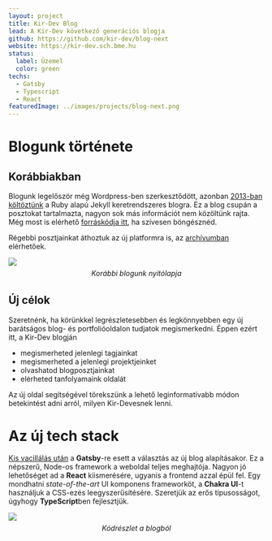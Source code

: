 ```yaml
---
layout: project
title: Kir-Dev Blog
lead: A Kir-Dev következő generációs blogja
github: https://github.com/kir-dev/blog-next
website: https://kir-dev.sch.bme.hu
status:
  label: Üzemel
  color: green
techs:
  - Gatsby
  - Typescript
  - React
featuredImage: ../images/projects/blog-next.png
---
```


<style>
.caption {
  font-style: italic;
  text-align: center;
  margin: -0.5rem 0 2rem 0;
}
</style>

# Blogunk története

## Korábbiakban

Blogunk legelőször még Wordpress-ben szerkesztődött, azonban [2013-ban költöztünk](/post/2013-12-23-megujulunk/) a Ruby alapú Jekyll keretrendszeres blogra. Ez a blog csupán a posztokat tartalmazta, nagyon sok más információt nem közöltünk rajta. Még most is elérhető [forráskódja itt](https://github.com/kir-dev/kir-dev.sch.bme.hu), ha szívesen böngésznéd.

Régebbi posztjainkat áthoztuk az új platformra is, az [archívumban](/archive) elérhetőek.

![](https://warp.kir-dev.sch.bme.hu/img/blobs/redirect/eyJfcmFpbHMiOnsibWVzc2FnZSI6IkJBaHBRQT09IiwiZXhwIjpudWxsLCJwdXIiOiJibG9iX2lkIn19--2ad29bd5d4871547dda13e45fbdec3b0d9578907/rGoWmhW.png)

<div class="caption">Korábbi blogunk nyitólapja</div>

## Új célok

Szeretnénk, ha körünkkel legrészletesebben és legkönnyebben egy új barátságos blog- és portfolióoldalon tudjatok megismerkedni. Éppen ezért itt, a Kir-Dev blogján

- megismerheted jelenlegi tagjainkat
- megismerheted a jelenlegi projektjeinket
- olvashatod blogposztjainkat
- elérheted tanfolyamaink oldalát

Az új oldal segítségével törekszünk a lehető leginformatívabb módon betekintést adni arról, milyen Kir-Devesnek lenni.

# Az új tech stack

[Kis vacillálás után](/post/2019-12-21-blog-2.0/) a **Gatsby**-re esett a választás az új blog alapításakor. Ez a népszerű, Node-os framework a weboldal teljes meghajtója. Nagyon jó lehetőséget ad a **React** kiismerésére, ugyanis a frontend azzal épül fel. Egy mondhatni _state-of-the-art_ UI komponens frameworköt, a **Chakra UI**-t használjuk a CSS-ezés leegyszerűsítésére. Szeretjük az erős típusosságot, úgyhogy **TypeScript**ben fejlesztjük.

![](https://warp.kir-dev.sch.bme.hu/img/blobs/redirect/eyJfcmFpbHMiOnsibWVzc2FnZSI6IkJBaHBQUT09IiwiZXhwIjpudWxsLCJwdXIiOiJibG9iX2lkIn19--fe5980d46ad0732fdd392a21040b94dcf01d201e/2o5hook.png)

<div class="caption">Kódrészlet a blogból</div>
